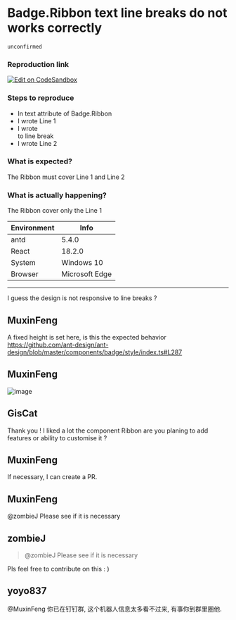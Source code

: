 # Badge.Ribbon text line breaks do not works correctly

`unconfirmed`

### Reproduction link

[![Edit on CodeSandbox](https://codesandbox.io/static/img/play-codesandbox.svg)](https://codesandbox.io/s/antd-badge-ribbon-kqbkfs?file=/index.js)

### Steps to reproduce

- In text attribute of Badge.Ribbon
- I wrote Line 1
- I wrote <br/> to line break
- I wrote Line 2

### What is expected?

The Ribbon must cover Line 1 and Line 2

### What is actually happening?

The Ribbon cover only the Line 1

| Environment | Info           |
| ----------- | -------------- |
| antd        | 5.4.0          |
| React       | 18.2.0         |
| System      | Windows 10     |
| Browser     | Microsoft Edge |

---

I guess the design is not responsive to line breaks ?

<!-- generated by ant-design-issue-helper. DO NOT REMOVE -->

## MuxinFeng

A fixed height is set here, is this the expected behavior
https://github.com/ant-design/ant-design/blob/master/components/badge/style/index.ts#L287

## MuxinFeng

![image](https://user-images.githubusercontent.com/46584765/230043561-6a5e1d8a-d4f9-4e2c-9c2a-27ca52efe1cd.png)

## GisCat

Thank you !
I liked a lot the component Ribbon are you planing to add features or ability to customise it ?

## MuxinFeng

If necessary, I can create a PR.

## MuxinFeng

@zombieJ Please see if it is necessary

## zombieJ

> @zombieJ Please see if it is necessary

Pls feel free to contribute on this : )

## yoyo837

@MuxinFeng 你已在钉钉群, 这个机器人信息太多看不过来, 有事你到群里圈他.
